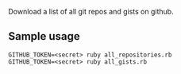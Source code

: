 Download a list of all git repos and gists on github.

Sample usage
---

    GITHUB_TOKEN=<secret> ruby all_repositories.rb
    GITHUB_TOKEN=<secret> ruby all_gists.rb
